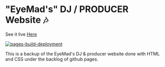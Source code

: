 
# "EyeMad's" DJ / PRODUCER Website 🎶 


See it live [Here](https://edujbarrios.github.io/eyemadmusicwebsite/)

[![pages-build-deployment](https://github.com/edujbarrios/eyemadmusicwebsite/actions/workflows/pages/pages-build-deployment/badge.svg)](https://github.com/edujbarrios/eyemadmusicwebsite/actions/workflows/pages/pages-build-deployment)

This is a backup of the EyeMad's DJ & producer website done with HTML and CSS under the backlog of github pages.
